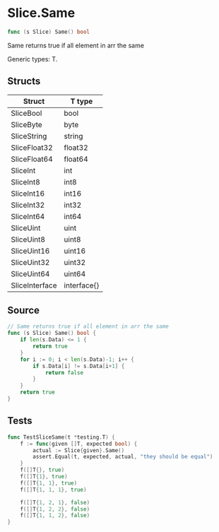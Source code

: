 # Slice.Same

```go
func (s Slice) Same() bool
```

Same returns true if all element in arr the same

Generic types: T.

## Structs

| Struct | T type |
| ------ | ------ |
| SliceBool | bool |
| SliceByte | byte |
| SliceString | string |
| SliceFloat32 | float32 |
| SliceFloat64 | float64 |
| SliceInt | int |
| SliceInt8 | int8 |
| SliceInt16 | int16 |
| SliceInt32 | int32 |
| SliceInt64 | int64 |
| SliceUint | uint |
| SliceUint8 | uint8 |
| SliceUint16 | uint16 |
| SliceUint32 | uint32 |
| SliceUint64 | uint64 |
| SliceInterface | interface{} |

## Source

```go
// Same returns true if all element in arr the same
func (s Slice) Same() bool {
	if len(s.Data) <= 1 {
		return true
	}
	for i := 0; i < len(s.Data)-1; i++ {
		if s.Data[i] != s.Data[i+1] {
			return false
		}
	}
	return true
}
```

## Tests

```go
func TestSliceSame(t *testing.T) {
	f := func(given []T, expected bool) {
		actual := Slice{given}.Same()
		assert.Equal(t, expected, actual, "they should be equal")
	}
	f([]T{}, true)
	f([]T{1}, true)
	f([]T{1, 1}, true)
	f([]T{1, 1, 1}, true)

	f([]T{1, 2, 1}, false)
	f([]T{1, 2, 2}, false)
	f([]T{1, 1, 2}, false)
}
```